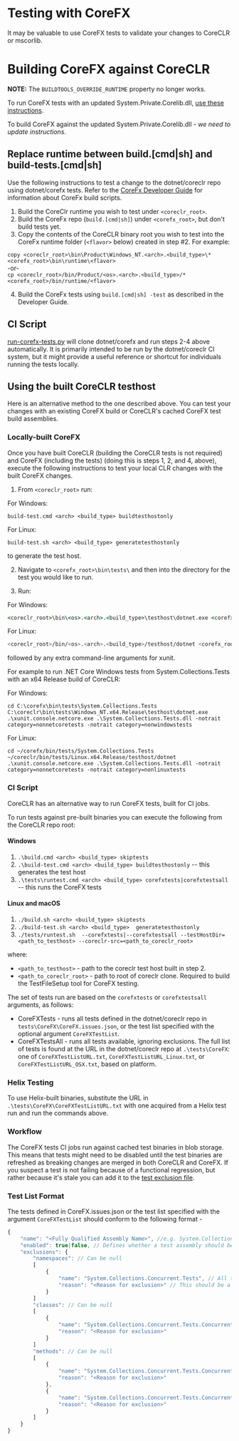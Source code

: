 Testing with CoreFX
===================

It may be valuable to use CoreFX tests to validate your changes to CoreCLR or mscorlib.

# Building CoreFX against CoreCLR
**NOTE:** The `BUILDTOOLS_OVERRIDE_RUNTIME` property no longer works.

To run CoreFX tests with an updated System.Private.Corelib.dll, [use these instructions](https://github.com/dotnet/corefx/blob/master/Documentation/project-docs/developer-guide.md#testing-with-private-coreclr-bits).

To build CoreFX against the updated System.Private.Corelib.dll - _we need to update instructions_.

## Replace runtime between build.[cmd|sh] and build-tests.[cmd|sh]

Use the following instructions to test a change to the dotnet/coreclr repo using dotnet/corefx tests. Refer to the [CoreFx Developer Guide](https://github.com/dotnet/corefx/blob/master/Documentation/project-docs/developer-guide.md) for information about CoreFx build scripts.

1. Build the CoreClr runtime you wish to test under `<coreclr_root>`.
2. Build the CoreFx repo (`build.[cmd|sh]`) under `<corefx_root>`, but don't build tests yet.
3. Copy the contents of the CoreCLR binary root you wish to test into the CoreFx runtime folder (`<flavor>` below) created in step #2.  For example:

  `copy <coreclr_root>\bin\Product\Windows_NT.<arch>.<build_type>\* <corefx_root>\bin\runtime\<flavor>`  
  -or-  
  `cp <coreclr_root>/bin/Product/<os>.<arch>.<build_type>/* <corefx_root>/bin/runtime/<flavor>`  
  
4. Build the CoreFx tests using `build.[cmd|sh] -test` as described in the Developer Guide.

## CI Script

[run-corefx-tests.py](https://github.com/dotnet/coreclr/blob/master/tests/scripts/run-corefx-tests.py) will clone dotnet/corefx and run steps 2-4 above automatically.  It is primarily intended to be run by the dotnet/coreclr CI system, but it might provide a useful reference or shortcut for individuals running the tests locally.

## Using the built CoreCLR testhost

Here is an alternative method to the one described above. You can test your changes with an existing CoreFX build or CoreCLR's cached CoreFX test build assemblies.

### Locally-built CoreFX 

Once you have built CoreCLR (building the CoreCLR tests is not required) and CoreFX (including the tests) (doing this is steps 1, 2, and 4, above), execute the following instructions to test your local CLR changes with the built CoreFX changes.

1. From `<coreclr_root>` run:

For Windows:
```
build-test.cmd <arch> <build_type> buildtesthostonly
```

For Linux:
```
build-test.sh <arch> <build_type> generatetesthostonly
```

to generate the test host.

2. Navigate to `<corefx_root>\bin\tests\` and then into the directory for the test you would like to run.

3. Run:

For Windows:
```cmd
<coreclr_root>\bin\<os>.<arch>.<build_type>\testhost\dotnet.exe <corefx_root>\bin\tests\<testname>\xunit.console.netcore.exe <testname>.dll
```

For Linux:
```sh
<coreclr_root>/bin/<os>.<arch>.<build_type>/testhost/dotnet <corefx_root>/bin/tests/<testname>/xunit.console.netcore.exe <testname>.dll
```

followed by any extra command-line arguments for xunit.

For example to run .NET Core Windows tests from System.Collections.Tests with an x64 Release build of CoreCLR:

For Windows:
```
cd C:\corefx\bin\tests\System.Collections.Tests
C:\coreclr\bin\tests\Windows_NT.x64.Release\testhost\dotnet.exe .\xunit.console.netcore.exe .\System.Collections.Tests.dll -notrait category=nonnetcoretests -notrait category=nonwindowstests
```

For Linux:
```
cd ~/corefx/bin/tests/System.Collections.Tests
~/coreclr/bin/tests/Linux.x64.Release/testhost/dotnet .\xunit.console.netcore.exe .\System.Collections.Tests.dll -notrait category=nonnetcoretests -notrait category=nonlinuxtests
```

### CI Script
CoreCLR has an alternative way to run CoreFX tests, built for CI jobs.

To run tests against pre-built binaries you can execute the following from the CoreCLR repo root:

#### Windows
1. `.\build.cmd <arch> <build_type> skiptests`
2. `.\build-test.cmd <arch> <build_type> buildtesthostonly` -- this generates the test host
3. `.\tests\runtest.cmd <arch> <build_type> corefxtests|corefxtestsall` -- this runs the CoreFX tests

#### Linux and macOS
1. `./build.sh <arch> <build_type> skiptests`
2. `./build-test.sh <arch> <build_type>  generatetesthostonly`
3. `./tests/runtest.sh  --corefxtests|--corefxtestsall --testHostDir=<path_to_testhost> --coreclr-src=<path_to_coreclr_root>`

where:
+ `<path_to_testhost>` - path to the coreclr test host built in step 2.
+ `<path_to_coreclr_root>` - path to root of coreclr clone. Required to build the TestFileSetup tool for CoreFX testing.

The set of tests run are based on the `corefxtests` or `corefxtestsall` arguments, as follows:
+ CoreFXTests - runs all tests defined in the dotnet/coreclr repo in `tests\CoreFX\CoreFX.issues.json`, or the test list specified with the optional argument `CoreFXTestList`.
+ CoreFXTestsAll - runs all tests available, ignoring exclusions. The full list of tests is found at the URL in the dotnet/coreclr repo at `.\tests\CoreFX`: one of `CoreFXTestListURL.txt`, `CoreFXTestListURL_Linux.txt`, or `CoreFXTestListURL_OSX.txt`, based on platform.

### Helix Testing
To use Helix-built binaries, substitute the URL in `.\tests\CoreFX\CoreFXTestListURL.txt` with one acquired from a Helix test run and run the commands above.

### Workflow
The CoreFX tests CI jobs run against cached test binaries in blob storage. This means that tests might need to be disabled until the test binaries are refreshed as breaking changes are merged in both CoreCLR and CoreFX. If you suspect a test is not failing because of a functional regression, but rather because it's stale you can add it to the [test exclusion file](https://github.com/dotnet/coreclr/blob/master/tests/CoreFX/CoreFX.issues.json).

### Test List Format
The tests defined in CoreFX.issues.json or the test list specified with the argument `CoreFXTestList` should conform to the following format -
```js
{
    "name": "<Fully Qualified Assembly Name>", //e.g. System.Collections.Concurrent.Tests
    "enabled": true|false, // Defines whether a test assembly should be run. If set to false any tests with the same name will not be run even if corefxtestsall is specified
    "exclusions": {
        "namespaces": // Can be null
        [
            {
                "name": "System.Collections.Concurrent.Tests", // All test methods under this namespace will be skipped
                "reason": "<Reason for exclusion>" // This should be a link to the GitHub issue describing the problem
            }
        ]
        "classes": // Can be null
        [
            {
                "name": "System.Collections.Concurrent.Tests.ConcurrentDictionaryTests", // All test methods in this class will be skipped
                "reason": "<Reason for exclusion>"
            }
        ]
        "methods": // Can be null
        [
            {
                "name": "System.Collections.Concurrent.Tests.ConcurrentDictionaryTests.TestAddNullValue_IDictionary_ReferenceType_null",
                "reason": "<Reason for exclusion>"
            },
            {
                "name": "System.Collections.Concurrent.Tests.ConcurrentDictionaryTests.TestAddNullValue_IDictionary_ValueType_null_add",
                "reason": "<Reason for exclusion>"
            }
        ]
    }
}
```
